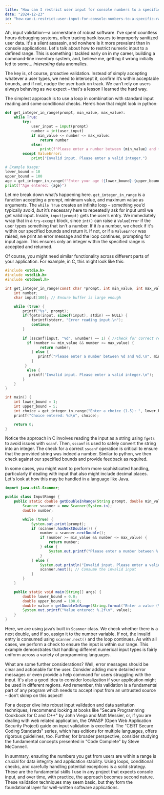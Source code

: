 ```yaml
---
title: "How can I restrict user input for console numbers to a specific range?"
date: "2024-12-23"
id: "how-can-i-restrict-user-input-for-console-numbers-to-a-specific-range"
---
```


Ah, input validation—a cornerstone of robust software. I've spent countless hours debugging systems, often tracing back issues to improperly sanitized user data. It's a silent assassin, and nowhere is it more prevalent than in console applications. Let's talk about how to restrict numeric input to a defined range. This is something I tackled early on in my career, building a command-line inventory system, and, believe me, getting it wrong initially led to some… *interesting* data anomalies.

The key is, of course, proactive validation. Instead of simply accepting whatever a user types, we need to intercept it, confirm it’s within acceptable bounds, and if not, nudge the user back on track. We can’t rely on users always behaving as we expect – that's a lesson I learned the hard way.

The simplest approach is to use a loop in combination with standard input reading and some conditional checks. Here’s how that might look in python:

```python
def get_integer_in_range(prompt, min_value, max_value):
    while True:
        try:
            user_input = input(prompt)
            number = int(user_input)
            if min_value <= number <= max_value:
                return number
            else:
                print(f"Please enter a number between {min_value} and {max_value}.")
        except ValueError:
            print("Invalid input. Please enter a valid integer.")

# Example Usage:
lower_bound = 10
upper_bound = 100
age = get_integer_in_range(f"Enter your age ({lower_bound}-{upper_bound}): ", lower_bound, upper_bound)
print(f"Age entered: {age}")

```

Let me break down what’s happening here. `get_integer_in_range` is a function accepting a prompt, minimum value, and maximum value as arguments. The `while True` creates an infinite loop – something you’d typically avoid, *but* it’s necessary here to repeatedly ask for input until we get valid input. Inside, `input(prompt)` gets the user’s entry. We immediately wrap that in a `try-except` block, since `int()` can raise a `ValueError` if the user types something that isn't a number. If it *is* a number, we check if it's within our specified bounds and return it. If not, or if a `ValueError` was raised, we print an error message and the loop continues, prompting for input again. This ensures only an integer within the specified range is accepted and returned.

Of course, you might need similar functionality across different parts of your application. For example, in C, this might look like this:

```c
#include <stdio.h>
#include <stdlib.h>
#include <stdbool.h>

int get_integer_in_range(const char *prompt, int min_value, int max_value) {
    int number;
    char input[100]; // Ensure buffer is large enough

    while (true) {
        printf("%s", prompt);
        if(fgets(input, sizeof(input), stdin) == NULL) {
            fprintf(stderr, "Error reading input.\n");
            continue;
        }
        
        if (sscanf(input, "%d", &number) == 1) { //Check for correct read
          if (number >= min_value && number <= max_value) {
                return number;
            } else {
               printf("Please enter a number between %d and %d.\n", min_value, max_value);
            }
         }
          else {
           printf("Invalid input. Please enter a valid integer.\n");
        }
    }
}

int main() {
    int lower_bound = 1;
    int upper_bound = 5;
    int choice = get_integer_in_range("Enter a choice (1-5): ", lower_bound, upper_bound);
    printf("Choice entered: %d\n", choice);

    return 0;
}
```

Notice the approach in C involves reading the input as a string using `fgets` to avoid issues with `scanf`. Then, `sscanf` is used to safely convert the string into an integer. The check for a correct `sscanf` operation is critical to ensure that the provided string was indeed a number. Similar to python, we then check against our specified bounds and provide feedback as required.

In some cases, you might want to perform more sophisticated handling, particularly if dealing with input that also might include decimal places. Let's look at how this may be handled in a language like Java.

```java
import java.util.Scanner;

public class InputRange {
    public static double getDoubleInRange(String prompt, double min_value, double max_value) {
        Scanner scanner = new Scanner(System.in);
        double number;

        while (true) {
            System.out.print(prompt);
            if (scanner.hasNextDouble()) {
                number = scanner.nextDouble();
                if (number >= min_value && number <= max_value) {
                    return number;
                } else {
                    System.out.printf("Please enter a number between %.2f and %.2f.\n", min_value, max_value);
                }
            } else {
                System.out.println("Invalid input. Please enter a valid number.");
                scanner.next(); // Consume the invalid input
            }
        }
    }

    public static void main(String[] args) {
        double lower_bound = 0.0;
        double upper_bound = 100.0;
        double value = getDoubleInRange(String.format("Enter a value (%.2f-%.2f): ", lower_bound, upper_bound), lower_bound, upper_bound);
        System.out.printf("Value entered: %.2f\n", value);
    }
}

```
Here, we are using java’s built in `Scanner` class. We check whether there is a next double, and if so, assign it to the number variable. If not, the invalid entry is consumed using `scanner.next()` and the loop continues. As with all cases, we perform a check to ensure the input is within our range. This example demonstrates that handling different numerical input types is fairly uniform across a variety of programming languages.

What are some further considerations? Well, error messages should be clear and actionable for the user. Consider adding more detailed error messages or even provide a help command for users struggling with the input. It's also a good idea to consider localization if your application might be used in different regions. And remember, this validation is a fundamental part of any program which needs to accept input from an untrusted source – don’t skimp on this aspect!

For a deeper dive into robust input validation and data sanitation techniques, I recommend looking at books like "Secure Programming Cookbook for C and C++" by John Viega and Matt Messier, or, if you are dealing with web related application, the OWASP (Open Web Application Security Project) guide on input validation is excellent. The "CERT Secure Coding Standards" series, which has editions for multiple languages, offers rigorous guidelines, too. Further, for broader perspective, consider studying the fundamental concepts presented in "Code Complete" by Steve McConnell.

In summary, ensuring the numbers you get from users are within a range is crucial for data integrity and application stability. Using loops, conditional checks, and carefully handling potential exceptions is a solid strategy. These are the fundamental skills I use in any project that expects console input, and over time, with practice, the approach becomes second nature. These validation techniques may seem basic, but they form the foundational layer for well-written software applications.
